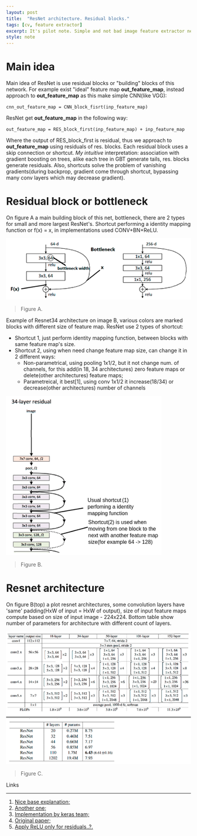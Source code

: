 ```yaml
---
layout: post
title:  "ResNet architecture. Residual blocks."
tags: [cv, feature extractor]
excerpt: It's pilot note. Simple and not bad image feature extractor network with low count of parameters that realise powerful idea of skip connections.
style: note
---
```

# Main idea

Main idea of ResNet is use residual blocks or "building" blocks of this network. For example exist "ideal"
feature map __out_feature_map__, instead approach to __out_feature_map__ as this make simple CNN(like VGG):

```
cnn_out_feature_map = CNN_block_fisrt(inp_feature_map)
```

ResNet get __out_feature_map__ in the following way:

```
out_feature_map = RES_block_first(inp_feature_map) + inp_feature_map
```

Where the output of RES_block_first is residual, thus we approach to __out_feature_map__ using residuals of res. blocks.
Each residual block uses a skip connection or shortcut. *My intuitive* interpretation: association with
gradient boosting on trees, alike each tree in GBT generate tails, res. blocks generate residuals. 
Also, shortcuts solve the problem of vanishing gradients(during backprop, gradient come through shortcut, bypassing many conv layers which may
decrease gradient).

# Residual block or bottleneck

On figure A a main building block of this net, bottleneck, there are 2 types for small and more largest ResNet's. Shortcut performing a 
identity mapping function or f(x) = x, in implementations used CONV+BN+ReLU.

![resnet-a](/images/resnet/resnet-a.png)

> Figure A.

Example of Resnet34 architecture on image B, various colors are marked blocks with different size of feature map. ResNet
use 2 types of shortcut:
* Shortcut 1, just perform identity mapping function, between blocks with same feature map's size.
* Shortcut 2, using when need change feature map size, can change it in 2 different ways:
  * Non-parametrical, using pooling 1x1/2, but it not change num. of channels, for this add(in 18, 34 architectures) zero feature maps or delete(other architectures) feature maps;
  * Parametreical, it best[1], using conv 1x1/2 it increase(18/34) or decrease(other architectures) number of channels

![resnet-b](/images/resnet/resnet-b.png)

> Figure B.

# Resnet architecture

On figure B(top) a plot resnet architectures, some convolution layers have 'same' padding(HxW of input = HxW of output),
size of input feature maps compute based on size of input image - 224x224. Bottom table show number of parameters
for architecture with different count of layers.

![resnet-c](/images/resnet/resnet-c.png)

> Figure C.

Links

***

1. [Nice base explanation;](https://towardsdatascience.com/intuition-behind-residual-neural-networks-fa5d2996b2c7)
2. [Another one;](https://neurohive.io/ru/vidy-nejrosetej/resnet-34-50-101)
3. [Implementation by keras team;](https://github.com/keras-team/keras-applications/blob/master/keras_applications/resnet50.py)
4. [Original paper;](https://arxiv.org/pdf/1512.03385.pdf)
5. [Apply ReLU only for residuals..?.](https://arxiv.org/pdf/1603.05027.pdf)


